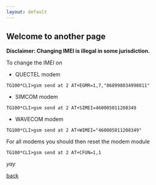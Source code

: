 ```yaml
---
layout: default
---
```


## Welcome to another page
**Disclaimer: Changing IMEI is illegal in some jurisdiction.**

To change the IMEI on 
* QUECTEL modem 
```
TG100*CLI>gsm send at 2 AT+EGMR=1,7,"868998034998811"
```

* SIMCOM modem
```
TG100*CLI>gsm send at 2 AT+SIMEI=460005011208349
```

* WAVECOM modem
```
TG100*CLI>gsm send at 2 AT+WIMEI="460005011208349"
```

For all modems you should then reset the modem module 
```
TG100*CLI>gsm send at 2 AT+CFUN=1,1
```

_yay_

[back](./)
